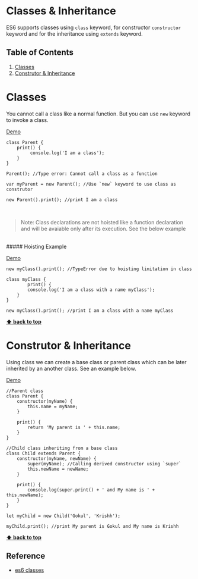 # Classes & Inheritance

ES6 supports classes using `class` keyword, for constructor `constructor` keyword and for the inheritance using `extends` keyword.


## Table of Contents

1. [Classes](#classes)
1. [Construtor & Inheritance](#construtor-inheritance)

# Classes

You cannot call a class like a normal function. But you can use `new` keyword to invoke a class.

<a href="http://goo.gl/l8mUwP" target="_blank">Demo</a>

````
class Parent {
	print() {
		 console.log('I am a class');
	}
}

Parent(); //Type error: Cannot call a class as a function

var myParent = new Parent(); //Use `new` keyword to use class as construtor

new Parent().print(); //print I am a class

````

<br>

>Note: Class declarations are not hoisted like a function declaration and will be avaiable only after its execution. See the below example

<br>
##### Hoisting Example

<a href="http://goo.gl/QjjE99" target="_blank">Demo</a>

````
new myClass().print(); //TypeError due to hoisting limitation in class

class myClass {
		print() {
		console.log('I am a class with a name myClass');
	}
}

new myClass().print(); //print I am a class with a name myClass
````

**[⬆ back to top](#table-of-contents)**

# Construtor & Inheritance

Using class we can create a base class or parent class which can be later inherited by an another class. See an example below.

<a href="http://goo.gl/O3YUUa" target="_blank">Demo</a>

````
//Parent class
class Parent {
	constructor(myName) {
		this.name = myName;
	}
	
	print() {
		return 'My parent is ' + this.name;
	}
}

//Child class inheriting from a base class
class Child extends Parent {
	constructor(myName, newName) {
		super(myName); //Calling derived constructor using `super`
		this.newName = newName;
	}
	
	print() {
		console.log(super.print() + ' and My name is ' + this.newName);
	}
}

let myChild = new Child('Gokul', 'Krishh');

myChild.print(); //print My parent is Gokul and My name is Krishh
````

**[⬆ back to top](#table-of-contents)**


## Reference

- <a href="http://www.2ality.com/2015/02/es6-classes-final.html" target="_blank">es6 classes</a>